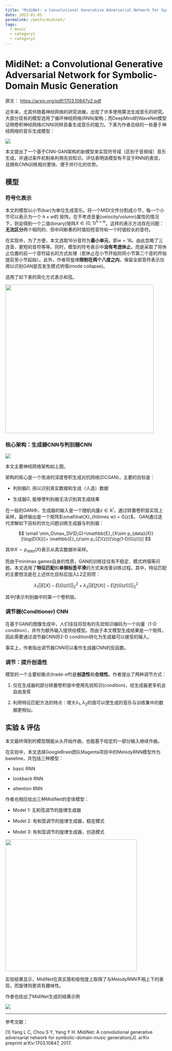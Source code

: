 ```yaml
---
title: 'MidiNet: a Convolutional Generative Adversarial Network for Symbolic-Domain Music Generation'
date: 2023-01-01
permalink: /posts/midinet/
tags:
  - music
  - category1
  - category2
---
```



# MidiNet: a Convolutional Generative Adversarial Network for Symbolic-Domain Music Generation

原文： https://arxiv.org/pdf/1703.10847v2.pdf



近年来，尤其伴随着神经网络的研究进展，出现了许多使用算法生成音乐的研究。大部分现有的模型选用了循环神经网络(RNN)架构；而DeepMind的WaveNet模型证明卷积神经网络(CNN)同样具备生成音乐的能力。下表为作者总结的一些基于神经网络的音乐生成模型：

![](C:\Users\19046\AppData\Roaming\marktext\images\2022-05-15-16-49-46-image.png)

本文提出了一个基于CNN-GAN架构的新模型来实现符号域（区别于音频域）音乐生成，并通过条件机制来利用先验知识。评估表明该模型有不亚于RNN的表现，且拥有CNN训练相对更快、便于并行化的优势。



## 模型

### 符号化表示

本文的模型以小节(bar)为单位生成音乐。将一个MIDI文件分割成小节，每一个小节可以表示为一个 $h\times w$的 矩阵。在不考虑音量(velocity/volumn)属性的情况下，则会得到一个二值(binary)矩阵$X\in\{0,1\}^{h\times w}$。这样的表示方法存在问题：**无法区分**两个相同的、但中间断奏的时值较短音符和一个时值较长的音符。



在实现中，为了方便，本文选取16分音符为**最小单元**，即$w=16$。由此忽略了三连音、更短的音符等等。同时，模型的符号表示中**没有考虑休止**，而是采取了将休止位置的前一个音符延长的方式处理（若休止在小节开始则将小节第二个音的开始提前至小节起始）。此外，作者将旋律**限制在两个八度之内**，保留全部音符表示仅用以识别GAN是否发生模式坍塌(mode collapse)。



选用了如下表的简化方式表示和弦。

<img title="" src="file:///C:/Users/19046/AppData/Roaming/marktext/images/2022-05-15-17-10-09-image.png" alt="" width="463" data-align="center">

### 核心架构：生成器CNN与判别器CNN

![](C:\Users\19046\AppData\Roaming\marktext\images\2022-05-15-16-54-34-image.png)

本文主要神经网络架构如上图。

架构的核心是一个改进的深度卷积生成对抗网络(DCGAN)，主要的目标是：

- 判别器$D$, 用以识别真实数据和生成（人造）数据

- 生成器$G$, 能够使判别器无法识别其生成结果



在一般的GAN中，生成器的输入是一个随机向量$z\in \mathbb{R}^l$，通过转置卷积层实现上采样，最终输出是一个矩阵$\small\hat{X}_{h\times w} = G(z)$。 GAN通过迭代求解如下目标的优化问题训练生成器与判别器：

$$
\small
\min_G\max_DV(D,G)=\mathbb{E}_{X\sim p_{data}(X)}[\log(D(X))]+
\mathbb{E}_{z\sim p_{Z}(z)}[\log(1-D(G(z)))]
$$

其中$X\sim p_{data}(X)$表示从真实数据中采样。



而由于minimax games自身的性质，GAN的训练往往有不稳定、模式坍塌等问题。本文选用了**特征匹配**和**单侧标签平滑**的方式来改善训练过程。其中，特征匹配的主要想法是在上述优化目标后加入$L2$正则项：

$$
\lambda_1||E[X]-E[G(z)]||_2^2+\lambda_2||E[f(X)]-E[f(G(z))]||_2^2
$$

其中$f$表示判别器中的第一个卷积层。



### 调节器(Conditioner) CNN

在基于GAN的图像生成中，人们往往将现有的先验知识编码为一个向量（1-D condition），并作为额外输入提供给模型。而由于本文模型生成结果是一个矩阵，因此需要通过调节器CNN将2-D condition转化为生成器可以接受的输入。

事实上，作者指出调节器CNN可以看作生成器CNN的反函数。



### 调节：提升创造性

模型的一个主要权衡点(trade-off)是**创造性**和**合规性**。作者提出了两种调节方式：

1. 仅在生成器的部分转置卷积层中使用先验知识(condition)，给生成器更多机会自由发挥

2. 利用特征匹配方法的特点：增大$\lambda_1,\lambda_2$的值可以使生成的音乐与训练集中的数据更相似。



## 实验 & 评估

本文最终得到的模型既能从头开始作曲，也能基于给定的一部分输入继续作曲。

在实验中，本文选择GoogleBrain团队Magenta项目中的MelodyRNN模型作为baseline，共包括三种模型：

- basic RNN

- lookback RNN

- attention RNN

作者也相应给出三种MidiNet的变体模型：

- Model 1: 无和弦调节的旋律生成器

- Model 2: 有和弦调节的旋律生成器，稳定模式

- Model 3: 有和弦调节的旋律生成器，创造模式

<img title="" src="file:///C:/Users/19046/AppData/Roaming/marktext/images/2022-05-15-17-50-54-image.png" alt="" width="411" data-align="center">

实验结果显示，MidiNet在真实感和愉悦度上取得了与MelodyRNN不相上下的表现，而旋律则更具有趣味性。



作者也给出了MidiNet生成的结果示例

![](C:\Users\19046\AppData\Roaming\marktext\images\2022-05-15-17-54-49-image.png)



---

参考文献：

[1] Yang L C, Chou S Y, Yang Y H. MidiNet: A convolutional generative adversarial network for symbolic-domain music generation[J]. arXiv preprint arXiv:1703.10847, 2017.
